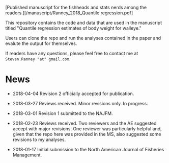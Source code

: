 [Published manuscript for the fishheads and stats nerds among the readers.][/manuscript/Ranney_2018_Quantile regression.pdf]

This repository contains the code and data that are used in the manuscript titled "Quantile regression estimates of body weight for walleye."

Users can clone the repo and run the analyses contained in the paper and evalute the output for themselves.

If readers have any questions, please feel free to contact me at `Steven.Ranney "at" gmail.com`.

# News

* 2018-04-04 Revision 2 officially accepted for publication.

* 2018-03-27 Reviews received. Minor revisions only. In progress.

* 2018-03-01 Revision 1 submitted to the NAJFM.

* 2018-02-23 Reviews received. Two reviewers and the AE suggested accept with major revisions. One reviewer was particularly helpful and, given that the repo here was provided in the MS, also suggested some revisions to my analyses.

* 2018-01-17 Initial submission to the North American Journal of Fisheries Management.
